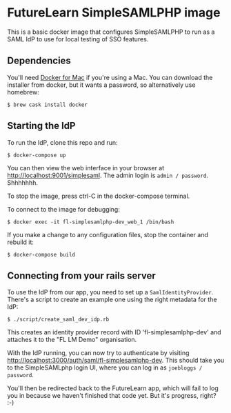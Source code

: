 # FutureLearn SimpleSAMLPHP image 

This is a basic docker image that configures SimpleSAMLPHP to run as a
SAML IdP to use for local testing of SSO features.

## Dependencies

You'll need [Docker for Mac](https://docs.docker.com/docker-for-mac/) if
you're using a Mac. You can download the installer from docker, but it
wants a password, so alternatively use homebrew:

    $ brew cask install docker

## Starting the IdP

To run the IdP, clone this repo and run:

    $ docker-compose up

You can then view the web interface in your browser at
<http://localhost:9001/simplesaml>. The admin login is `admin / password`.
Shhhhhhh.

To stop the image, press ctrl-C in the docker-compose terminal.

To connect to the image for debugging:

    $ docker exec -it fl-simplesamlphp-dev_web_1 /bin/bash

If you make a change to any configuration files, stop the container and
rebuild it:

    $ docker-compose build

## Connecting from your rails server

To use the IdP from our app, you need to set up a
`SamlIdentityProvider`. There's a script to create an example one using
the right metadata for the IdP:

    $ ./script/create_saml_dev_idp.rb

This creates an identity provider record with ID 'fl-simplesamlphp-dev'
and attaches it to the "FL LM Demo" organisation.

With the IdP running, you can now try to authenticate by visiting
<http://localhost:3000/auth/saml/fl-simplesamlphp-dev>. This should take
you to the SimpleSAMLphp login UI, where you can log in as `joebloggs / password`.

You'll then be redirected back to the FutureLearn app, which will fail
to log you in because we haven't finished that code yet. But it's
progress, right? :-)
